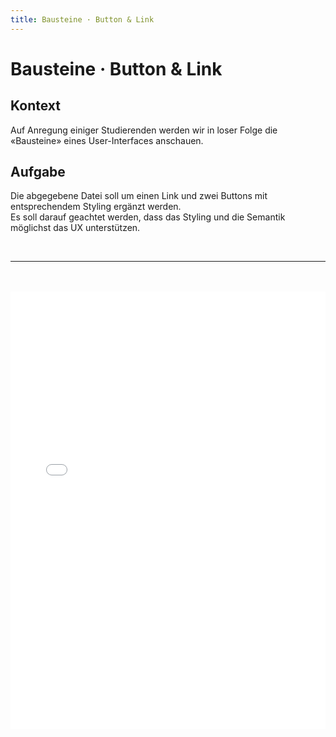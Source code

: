 ```yaml
---
title: Bausteine · Button & Link
---
```

# Bausteine · Button & Link
<div class='header'></div>

## Kontext
Auf Anregung einiger Studierenden werden wir in loser Folge die «Bausteine» eines User-Interfaces anschauen.

## Aufgabe
Die abgegebene Datei soll um einen Link und zwei Buttons mit entsprechendem Styling ergänzt werden.  
Es soll darauf geachtet werden, dass das Styling und die Semantik möglichst das UX unterstützen.

<br />
<hr />
<br />
<br />

<iframe src="./exercise/index.html" title="description" frameBorder="0" style="width:100%;height:700px;"/>

